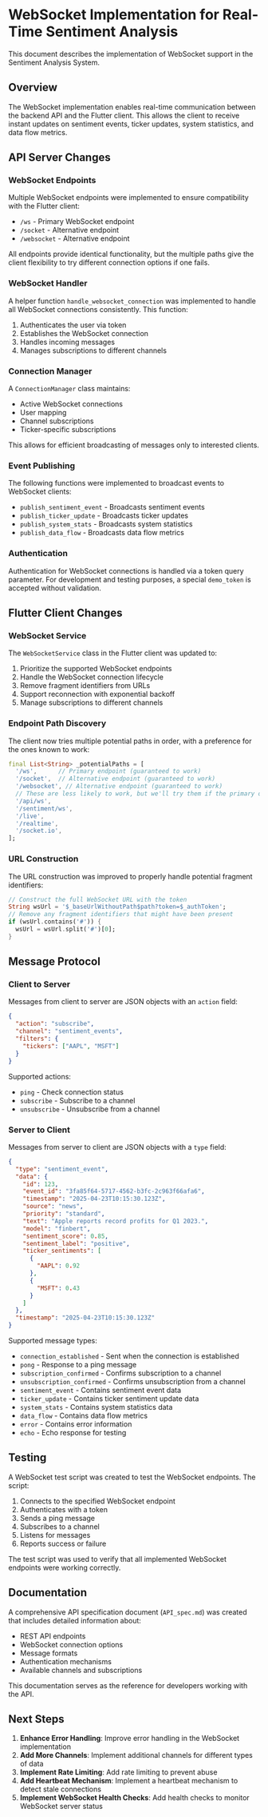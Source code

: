 # WebSocket Implementation for Real-Time Sentiment Analysis

This document describes the implementation of WebSocket support in the Sentiment Analysis System.

## Overview

The WebSocket implementation enables real-time communication between the backend API and the Flutter client. This allows the client to receive instant updates on sentiment events, ticker updates, system statistics, and data flow metrics.

## API Server Changes

### WebSocket Endpoints

Multiple WebSocket endpoints were implemented to ensure compatibility with the Flutter client:

- `/ws` - Primary WebSocket endpoint
- `/socket` - Alternative endpoint
- `/websocket` - Alternative endpoint

All endpoints provide identical functionality, but the multiple paths give the client flexibility to try different connection options if one fails.

### WebSocket Handler

A helper function `handle_websocket_connection` was implemented to handle all WebSocket connections consistently. This function:

1. Authenticates the user via token
2. Establishes the WebSocket connection
3. Handles incoming messages
4. Manages subscriptions to different channels

### Connection Manager

A `ConnectionManager` class maintains:

- Active WebSocket connections
- User mapping
- Channel subscriptions
- Ticker-specific subscriptions

This allows for efficient broadcasting of messages only to interested clients.

### Event Publishing

The following functions were implemented to broadcast events to WebSocket clients:

- `publish_sentiment_event` - Broadcasts sentiment events
- `publish_ticker_update` - Broadcasts ticker updates
- `publish_system_stats` - Broadcasts system statistics
- `publish_data_flow` - Broadcasts data flow metrics

### Authentication

Authentication for WebSocket connections is handled via a token query parameter. For development and testing purposes, a special `demo_token` is accepted without validation.

## Flutter Client Changes

### WebSocket Service

The `WebSocketService` class in the Flutter client was updated to:

1. Prioritize the supported WebSocket endpoints
2. Handle the WebSocket connection lifecycle
3. Remove fragment identifiers from URLs
4. Support reconnection with exponential backoff
5. Manage subscriptions to different channels

### Endpoint Path Discovery

The client now tries multiple potential paths in order, with a preference for the ones known to work:

```dart
final List<String> _potentialPaths = [
  '/ws',      // Primary endpoint (guaranteed to work)
  '/socket',  // Alternative endpoint (guaranteed to work)
  '/websocket', // Alternative endpoint (guaranteed to work)
  // These are less likely to work, but we'll try them if the primary ones fail
  '/api/ws',
  '/sentiment/ws',
  '/live',
  '/realtime',
  '/socket.io',
];
```

### URL Construction

The URL construction was improved to properly handle potential fragment identifiers:

```dart
// Construct the full WebSocket URL with the token
String wsUrl = '$_baseUrlWithoutPath$path?token=$_authToken';
// Remove any fragment identifiers that might have been present
if (wsUrl.contains('#')) {
  wsUrl = wsUrl.split('#')[0];
}
```

## Message Protocol

### Client to Server

Messages from client to server are JSON objects with an `action` field:

```json
{
  "action": "subscribe",
  "channel": "sentiment_events",
  "filters": {
    "tickers": ["AAPL", "MSFT"]
  }
}
```

Supported actions:
- `ping` - Check connection status
- `subscribe` - Subscribe to a channel
- `unsubscribe` - Unsubscribe from a channel

### Server to Client

Messages from server to client are JSON objects with a `type` field:

```json
{
  "type": "sentiment_event",
  "data": {
    "id": 123,
    "event_id": "3fa85f64-5717-4562-b3fc-2c963f66afa6",
    "timestamp": "2025-04-23T10:15:30.123Z",
    "source": "news",
    "priority": "standard",
    "text": "Apple reports record profits for Q1 2023.",
    "model": "finbert",
    "sentiment_score": 0.85,
    "sentiment_label": "positive",
    "ticker_sentiments": [
      {
        "AAPL": 0.92
      },
      {
        "MSFT": 0.43
      }
    ]
  },
  "timestamp": "2025-04-23T10:15:30.123Z"
}
```

Supported message types:
- `connection_established` - Sent when the connection is established
- `pong` - Response to a ping message
- `subscription_confirmed` - Confirms subscription to a channel
- `unsubscription_confirmed` - Confirms unsubscription from a channel
- `sentiment_event` - Contains sentiment event data
- `ticker_update` - Contains ticker sentiment update data
- `system_stats` - Contains system statistics data
- `data_flow` - Contains data flow metrics
- `error` - Contains error information
- `echo` - Echo response for testing

## Testing

A WebSocket test script was created to test the WebSocket endpoints. The script:

1. Connects to the specified WebSocket endpoint
2. Authenticates with a token
3. Sends a ping message
4. Subscribes to a channel
5. Listens for messages
6. Reports success or failure

The test script was used to verify that all implemented WebSocket endpoints were working correctly.

## Documentation

A comprehensive API specification document (`API_spec.md`) was created that includes detailed information about:

- REST API endpoints
- WebSocket connection options
- Message formats
- Authentication mechanisms
- Available channels and subscriptions

This documentation serves as the reference for developers working with the API.

## Next Steps

1. **Enhance Error Handling**: Improve error handling in the WebSocket implementation
2. **Add More Channels**: Implement additional channels for different types of data
3. **Implement Rate Limiting**: Add rate limiting to prevent abuse
4. **Add Heartbeat Mechanism**: Implement a heartbeat mechanism to detect stale connections
5. **Implement WebSocket Health Checks**: Add health checks to monitor WebSocket server status